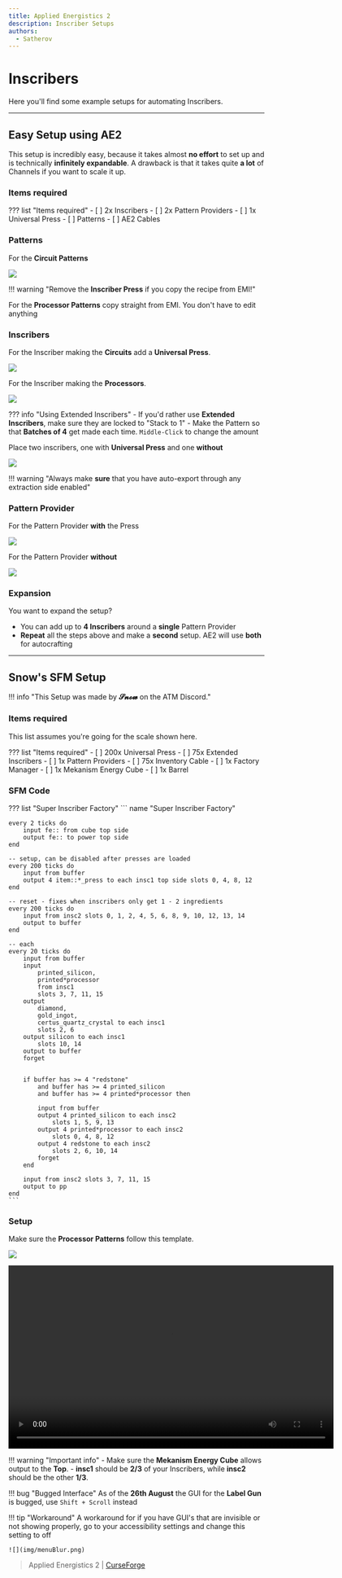 ```yaml
---
title: Applied Energistics 2
description: Inscriber Setups
authors:
  - Satherov
---
```


# Inscribers

Here you'll find some example setups for automating Inscribers.

---

## Easy Setup using AE2

This setup is incredibly easy, because it takes almost **no effort** to set up and is technically **infinitely expandable**.
A drawback is that it takes quite **a lot** of Channels if you want to scale it up.

### Items required

??? list "Items required"
    - [ ] 2x Inscribers
    - [ ] 2x Pattern Providers
    - [ ] 1x Universal Press
    - [ ] Patterns
    - [ ] AE2 Cables 

### Patterns
For the **Circuit Patterns**

![](img/circuitPattern.png)

!!! warning "Remove the **Inscriber Press** if you copy the recipe from EMI!"

For the **Processor Patterns** copy straight from EMI. You don't have to edit anything


### Inscribers
For the Inscriber making the **Circuits** add a **Universal Press**.

![](img/circuitInscriber.png)

For the Inscriber making the **Processors**.

![](img/processorInscriber.png)

??? info "Using Extended Inscribers"
    - If you'd rather use **Extended Inscribers**, make sure they are locked to "Stack to 1"
    - Make the Pattern so that **Batches of 4** get made each time. `Middle-Click` to change the amount


Place two inscribers, one with **Universal Press** and one **without**

![](img/easyInscriber.png)

!!! warning "Always make **sure** that you have auto-export through any extraction side enabled"

### Pattern Provider
For the Pattern Provider **with** the Press

![](img/circuitProvider.png)

For the Pattern Provider **without**

![](img/processorProvider.png)

### Expansion
You want to expand the setup? 

- You can add up to **4 Inscribers** around a **single** Pattern Provider
- **Repeat** all the steps above and make a **second** setup. AE2 will use **both** for autocrafting

---

## Snow's SFM Setup

!!! info "This Setup was made by **𝓢𝓷𝓸𝔀** on the ATM Discord."

### Items required

This list assumes you're going for the scale shown here.

??? list "Items required"
    - [ ] 200x Universal Press
    - [ ] 75x Extended Inscribers
    - [ ] 1x Pattern Providers
    - [ ] 75x Inventory Cable
    - [ ] 1x Factory Manager
    - [ ] 1x Mekanism Energy Cube
    - [ ] 1x Barrel

### SFM Code

??? list "Super Inscriber Factory"
    ```
    name "Super Inscriber Factory"

    every 2 ticks do
        input fe:: from cube top side
        output fe:: to power top side
    end

    -- setup, can be disabled after presses are loaded
    every 200 ticks do
        input from buffer
        output 4 item::*_press to each insc1 top side slots 0, 4, 8, 12
    end

    -- reset - fixes when inscribers only get 1 - 2 ingredients
    every 200 ticks do
        input from insc2 slots 0, 1, 2, 4, 5, 6, 8, 9, 10, 12, 13, 14
        output to buffer
    end

    -- each
    every 20 ticks do
        input from buffer
        input
            printed_silicon,
            printed*processor
            from insc1
            slots 3, 7, 11, 15
        output
            diamond,
            gold_ingot,
            certus_quartz_crystal to each insc1
            slots 2, 6
        output silicon to each insc1
            slots 10, 14
        output to buffer
        forget


        if buffer has >= 4 "redstone"
            and buffer has >= 4 printed_silicon
            and buffer has >= 4 printed*processor then
        
            input from buffer
            output 4 printed_silicon to each insc2
                slots 1, 5, 9, 13
            output 4 printed*processor to each insc2
                slots 0, 4, 8, 12
            output 4 redstone to each insc2
                slots 2, 6, 10, 14
            forget
        end

        input from insc2 slots 3, 7, 11, 15
        output to pp
    end
    ```

### Setup
Make sure the **Processor Patterns** follow this template.

![](img/sfmPattern.png)

<video width="640" height="360" controls>
  <source src="../img/super_inscriber_factory.mp4" type="video/mp4">
Your browser does not support the video tag.
</video>

!!! warning "Important info"
    - Make sure the **Mekanism Energy Cube** allows output to the **Top**.
    - **insc1** should be **2/3** of your Inscribers, while **insc2** should be the other **1/3**. 

!!! bug "Bugged Interface"
    As of the **26th August** the GUI for the **Label Gun** is bugged, use `Shift + Scroll` instead

!!! tip "Workaround"
    A workaround for if you have GUI's that are invisible or not showing properly, go to your accessibility settings and change this setting to off

    ![](img/menuBlur.png)


> Applied Energistics 2 | [CurseForge](https://legacy.curseforge.com/minecraft/mc-mods/applied-energistics-2)
